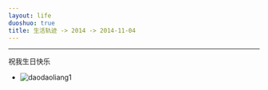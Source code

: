 ```yaml
---
layout: life
duoshuo: true
title: 生活轨迹 -> 2014 -> 2014-11-04
---
```


******
  祝我生日快乐
* ![daodaoliang1](/life/2014/2014Res/2014-11-4.jpg)
  

